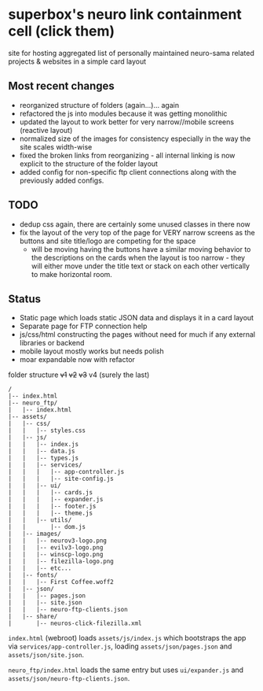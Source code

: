 # superbox's neuro link containment cell (click them)

site for hosting aggregated list of personally maintained neuro-sama related projects & websites in a simple card layout

## Most recent changes

- reorganized structure of folders (again...)... again
- refactored the js into modules because it was getting monolithic
- updated the layout to work better for very narrow//mobile screens (reactive layout)
- normalized size of the images for consistency especially in the way the site scales width-wise
- fixed the broken links from reorganizing - all internal linking is now explicit to the structure of the folder layout
- added config for non-specific ftp client connections along with the previously added configs.

## TODO

- dedup css again, there are certainly some unused classes in there now
- fix the layout of the very top of the page for VERY narrow screens as the buttons and site title/logo are competing for the space
  - will be moving having the buttons have a similar moving behavior to the descriptions on the cards when the layout is too narrow - they will either move under the title text or stack on each other vertically to make horizontal room.

## Status

- Static page which loads static JSON data and displays it in a card layout
- Separate page for FTP connection help
- js/css/html constructing the pages without need for much if any external libraries or backend
- mobile layout mostly works but needs polish
- moar expandable now with refactor

folder structure ~~v1~~ ~~v2~~ ~~v3~~ v4 (surely the last)

```
/
|-- index.html
|-- neuro_ftp/
|   |-- index.html
|-- assets/
|   |-- css/
|   |   |-- styles.css
|   |-- js/
|   |   |-- index.js
|   |   |-- data.js
|   |   |-- types.js
|   |   |-- services/
|   |   |   |-- app-controller.js
|   |   |   |-- site-config.js
|   |   |-- ui/
|   |   |   |-- cards.js
|   |   |   |-- expander.js
|   |   |   |-- footer.js
|   |   |   |-- theme.js
|   |   |-- utils/
|   |       |-- dom.js
|   |-- images/
|   |   |-- neurov3-logo.png
|   |   |-- evilv3-logo.png
|   |   |-- winscp-logo.png
|   |   |-- filezilla-logo.png
|   |   |-- etc...
|   |-- fonts/
|   |   |-- First Coffee.woff2
|   |-- json/
|   |   |-- pages.json
|   |   |-- site.json
|   |   |-- neuro-ftp-clients.json
|   |-- share/
|       |-- neuros-click-filezilla.xml
```

`index.html` (webroot) loads `assets/js/index.js` which bootstraps the app via `services/app-controller.js`, loading `assets/json/pages.json` and `assets/json/site.json`.

`neuro_ftp/index.html` loads the same entry but uses `ui/expander.js` and `assets/json/neuro-ftp-clients.json`.
